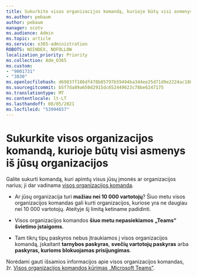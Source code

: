 ```yaml
---
title: Sukurkite visos organizacijos komandą, kurioje būtų visi asmenys iš jūsų organizacijos
ms.author: pebaum
author: pebaum
manager: scotv
ms.audience: Admin
ms.topic: article
ms.service: o365-administration
ROBOTS: NOINDEX, NOFOLLOW
localization_priority: Priority
ms.collection: Adm_O365
ms.custom:
- "9001731"
- "3830"
ms.openlocfilehash: d69837f186df478b85797b59494ba3d4ee25d71d9e2224ac1803fc835da33fd9
ms.sourcegitcommit: b5f7da89a650d2915dc652449623c78be6247175
ms.translationtype: MT
ms.contentlocale: lt-LT
ms.lasthandoff: 08/05/2021
ms.locfileid: "53994657"
---
```

# <a name="create-an-org-wide-team-that-includes-everyone-in-your-organization"></a>Sukurkite visos organizacijos komandą, kurioje būtų visi asmenys iš jūsų organizacijos

Galite sukurti komandą, kuri apimtų visus jūsų įmonės ar organizacijos narius; ji dar vadinama [visos organizacijos komanda](https://docs.microsoft.com/microsoftteams/create-an-org-wide-team).

- Ar jūsų organizacija turi **mažiau nei 10 000 vartotojų**? Šiuo metu visos organizacijos komandas gali kurti organizacijos, kuriose yra ne daugiau nei 10 000 vartotojų. Ateityje šį limitą ketiname padidinti.

- Visos organizacijos komandos **šiuo metu nepasiekiamos** **„Teams“ švietimo įstaigoms**.

- Tam tikrų tipų paskyros nebus įtraukiamos į visos organizacijos komandą, įskaitant **tarnybos paskyras**, **svečių vartotojų paskyras** arba **paskyras, kurioms blokuojamas prisijungimas**.

Norėdami gauti išsamios informacijos apie visos organizacijos komandas, žr. [Visos organizacijos komandos kūrimas „Microsoft Teams“](https://docs.microsoft.com/microsoftteams/create-an-org-wide-team). 
